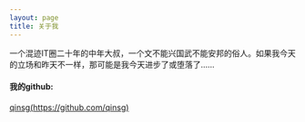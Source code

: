 ```yaml
---
layout: page
title: 关于我 
---
```


一个混迹IT圈二十年的中年大叔，一个文不能兴国武不能安邦的俗人。如果我今天的立场和昨天不一样，那可能是我今天进步了或堕落了……

<h4>我的github:</h4>  

[qinsg(https://github.com/qinsg)](https://github.com/qinsg)

